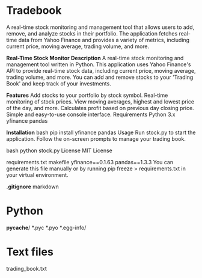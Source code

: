 # Tradebook
A real-time stock monitoring and management tool that allows users to add, remove, and analyze stocks in their portfolio. The application fetches real-time data from Yahoo Finance and provides a variety of metrics, including current price, moving average, trading volume, and more.

**Real-Time Stock Monitor**
**Description**
A real-time stock monitoring and management tool written in Python. This application uses Yahoo Finance's API to provide real-time stock data, including current price, moving average, trading volume, and more. You can add and remove stocks to your 'Trading Book' and keep track of your investments.

**Features**
Add stocks to your portfolio by stock symbol.
Real-time monitoring of stock prices.
View moving averages, highest and lowest price of the day, and more.
Calculates profit based on previous day closing price.
Simple and easy-to-use console interface.
Requirements
Python 3.x
yfinance
pandas


**Installation**
bash
pip install yfinance pandas
Usage
Run stock.py to start the application. Follow the on-screen prompts to manage your trading book.

bash
python stock.py
License
MIT License

requirements.txt
makefile
yfinance==0.1.63
pandas==1.3.3
You can generate this file manually or by running pip freeze > requirements.txt in your virtual environment.

**.gitignore**
markdown
# Python
__pycache__/
*.pyc
*.pyo
*.egg-info/

# Text files
trading_book.txt

